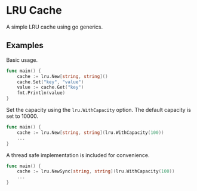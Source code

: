 # LRU Cache
A simple LRU cache using go generics.

## Examples
Basic usage.
```go
func main() {
    cache := lru.New[string, string]()
    cache.Set("key", "value")
    value := cache.Get("key")
    fmt.Println(value)
}
```
Set the capacity using the `lru.WithCapacity` option. The default capacity is set to 10000.
```go
func main() {
    cache := lru.New[string, string](lru.WithCapacity(100))
    ...
}
```
A thread safe implementation is included for convenience.
```go
func main() {
    cache := lru.NewSync[string, string](lru.WithCapacity(100))
    ...
}
```